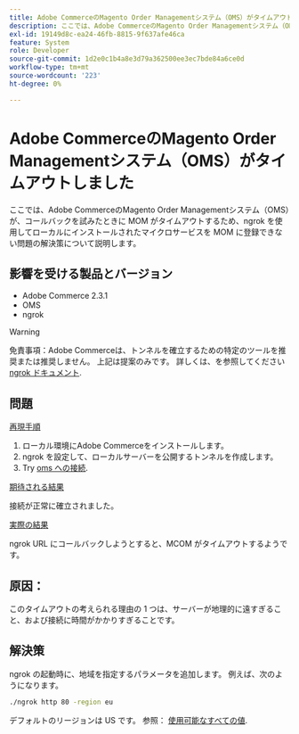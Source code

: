 ```yaml
---
title: Adobe CommerceのMagento Order Managementシステム（OMS）がタイムアウトしました
description: ここでは、Adobe CommerceのMagento Order Managementシステム（OMS）が、コールバックを試みたときに MOM がタイムアウトするため、ngrok を使用してローカルにインストールされたマイクロサービスを MOM に登録できない問題の解決策について説明します。
exl-id: 19149d8c-ea24-46fb-8815-9f637afe46ca
feature: System
role: Developer
source-git-commit: 1d2e0c1b4a8e3d79a362500ee3ec7bde84a6ce0d
workflow-type: tm+mt
source-wordcount: '223'
ht-degree: 0%

---
```


# Adobe CommerceのMagento Order Managementシステム（OMS）がタイムアウトしました

ここでは、Adobe CommerceのMagento Order Managementシステム（OMS）が、コールバックを試みたときに MOM がタイムアウトするため、ngrok を使用してローカルにインストールされたマイクロサービスを MOM に登録できない問題の解決策について説明します。

## 影響を受ける製品とバージョン

* Adobe Commerce 2.3.1
* OMS
* ngrok

>[!WARNING]
>
>免責事項：Adobe Commerceは、トンネルを確立するための特定のツールを推奨または推奨しません。 上記は提案のみです。 詳しくは、を参照してください [ngrok ドキュメント](https://ngrok.com/docs).

## 問題

<u>再現手順</u>

1. ローカル環境にAdobe Commerceをインストールします。
1. ngrok を設定して、ローカルサーバーを公開するトンネルを作成します。
1. Try [oms への接続](https://omsdocs.magento.com/en/integration/connector/setup-tutorial/).

<u>期待される結果</u>

接続が正常に確立されました。

<u>実際の結果</u>

ngrok URL にコールバックしようとすると、MCOM がタイムアウトするようです。

## 原因：

このタイムアウトの考えられる理由の 1 つは、サーバーが地理的に遠すぎること、および接続に時間がかかりすぎることです。

## 解決策

ngrok の起動時に、地域を指定するパラメータを追加します。 例えば、次のようになります。

```bash
./ngrok http 80 -region eu
```

デフォルトのリージョンは US です。 参照： [使用可能なすべての値](https://ngrok.com/docs#config_region).
